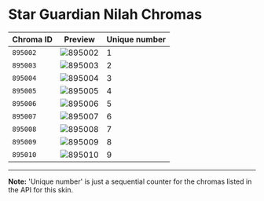 # Star Guardian Nilah Chromas

| Chroma ID | Preview | Unique number |
|---|---|---|
| `895002` | ![895002](https://raw.communitydragon.org/latest/plugins/rcp-be-lol-game-data/global/default/v1/champion-chroma-images/895/895002.png) | 1 |
| `895003` | ![895003](https://raw.communitydragon.org/latest/plugins/rcp-be-lol-game-data/global/default/v1/champion-chroma-images/895/895003.png) | 2 |
| `895004` | ![895004](https://raw.communitydragon.org/latest/plugins/rcp-be-lol-game-data/global/default/v1/champion-chroma-images/895/895004.png) | 3 |
| `895005` | ![895005](https://raw.communitydragon.org/latest/plugins/rcp-be-lol-game-data/global/default/v1/champion-chroma-images/895/895005.png) | 4 |
| `895006` | ![895006](https://raw.communitydragon.org/latest/plugins/rcp-be-lol-game-data/global/default/v1/champion-chroma-images/895/895006.png) | 5 |
| `895007` | ![895007](https://raw.communitydragon.org/latest/plugins/rcp-be-lol-game-data/global/default/v1/champion-chroma-images/895/895007.png) | 6 |
| `895008` | ![895008](https://raw.communitydragon.org/latest/plugins/rcp-be-lol-game-data/global/default/v1/champion-chroma-images/895/895008.png) | 7 |
| `895009` | ![895009](https://raw.communitydragon.org/latest/plugins/rcp-be-lol-game-data/global/default/v1/champion-chroma-images/895/895009.png) | 8 |
| `895010` | ![895010](https://raw.communitydragon.org/latest/plugins/rcp-be-lol-game-data/global/default/v1/champion-chroma-images/895/895010.png) | 9 |

---

**Note:** 'Unique number' is just a sequential counter for the chromas listed in the API for this skin.